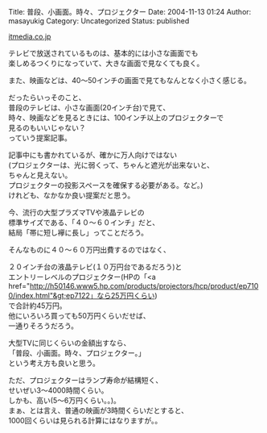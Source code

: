 Title: 普段、小画面。時々、プロジェクター
Date: 2004-11-13 01:24
Author: masayukig
Category: Uncategorized
Status: published

[itmedia.co.jp](http://www.itmedia.co.jp/lifestyle/articles/0410/26/news047.html)

テレビで放送されているものは、基本的には小さな画面でも  
楽しめるつくりになっていて、大きな画面で見なくても良く。

また、映画などは、40〜50インチの画面で見てもなんとなく小さく感じる。

だったらいっそのこと、  
普段のテレビは、小さな画面(20インチ台)で見て、  
時々、映画などを見るときには、100インチ以上のプロジェクターで  
見るのもいいじゃない？  
っていう提案記事。

記事中にも書かれているが、確かに万人向けではない  
(プロジェクターは、光に弱くって、ちゃんと遮光が出来ないと、  
ちゃんと見えない。  
プロジェクターの投影スペースを確保する必要がある。など。)  
けれども、なかなか良い提案だと思う。

今、流行の大型プラズマTVや液晶テレビの  
標準サイズである、「４０〜６０インチ」だと、  
結局「帯に短し襷に長し」ってことだろう。

そんなものに４０〜６０万円出費するのではなく、

２０インチ台の液晶テレビ(１０万円台であるだろう)と  
エントリーレベルのプロジェクター(HPの「&lt;a  
href="http://h50146.www5.hp.com/products/projectors/hcp/product/ep7100/index.html"&gt;ep7122」なら25万円くらい)  
で合計約45万円。  
他にいろいろ買っても50万円くらいだせば、  
一通りそろうだろう。

大型TVに同じくらいの金額出すなら、  
「普段、小画面。時々、プロジェクター。」  
という考え方も良いと思う。

ただ、プロジェクターはランプ寿命が結構短く、  
せいぜい3〜4000時間くらい。  
しかも、高い(5〜6万円くらい。。)。  
まぁ、とは言え、普通の映画が3時間くらいだとすると、  
1000回くらいは見られる計算にはなりますが。。
